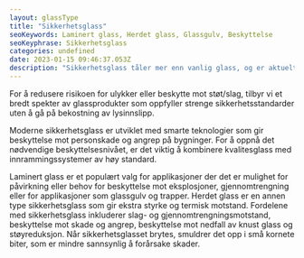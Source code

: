 ```yaml
---
layout: glassType
title: "Sikkerhetsglass"
seoKeywords: Laminert glass, Herdet glass, Glassgulv, Beskyttelse
seoKeyphrase: Sikkerhetsglass
categories: undefined
date: 2023-01-15 09:46:37.053Z
description: "Sikkerhetsglass tåler mer enn vanlig glass, og er aktuelt å bruke til flere forskjellige applikasjoner. Les mer om sikkerhetsglass her."
---
```


For å redusere risikoen for ulykker eller beskytte mot støt/slag, tilbyr vi et bredt spekter av glassprodukter som oppfyller strenge sikkerhetsstandarder uten å gå på bekostning av lysinnslipp.

Moderne sikkerhetsglass er utviklet med smarte teknologier som gir beskyttelse mot personskade og angrep på bygninger. For å oppnå det nødvendige beskyttelsesnivået, er det viktig å kombinere kvalitesglass med innrammingssystemer av høy standard.

Laminert glass er et populært valg for applikasjoner der det er mulighet for påvirkning eller behov for beskyttelse mot eksplosjoner, gjennomtrengning eller for applikasjoner som glassgulv og trapper. Herdet glass er en annen type sikkerhetsglass som gir ekstra styrke og termisk motstand. Fordelene med sikkerhetsglass inkluderer slag- og gjennomtrengningsmotstand, beskyttelse mot skade og angrep, beskyttelse mot nedfall av knust glass og støyreduksjon. Når sikkerhetsglasset brytes, smuldrer det opp i små kornete biter, som er mindre sannsynlig å forårsake skader.
